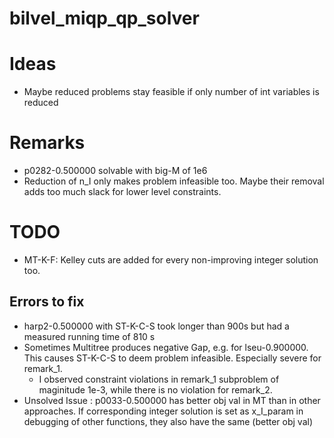 # bilvel_miqp_qp_solver


# Ideas

- Maybe reduced problems stay feasible if only number of int variables is reduced

# Remarks

- p0282-0.500000 solvable with big-M of 1e6
- Reduction of n_I only makes problem infeasible too. Maybe their removal adds too much slack for lower level constraints.

# TODO

- MT-K-F: Kelley cuts are added for every non-improving integer solution too.

## Errors to fix

- harp2-0.500000 with ST-K-C-S took longer than 900s but had a measured running time of 810 s
- Sometimes Multitree produces negative Gap, e.g. for lseu-0.900000. This causes ST-K-C-S to deem problem infeasible. Especially severe for remark_1.
    - I observed constraint violations in remark_1 subproblem of maginitude 1e-3, while there is no violation for remark_2.
- Unsolved Issue : p0033-0.500000 has better obj val in MT than in other approaches. If corresponding integer solution is set as x_I_param in debugging of other functions, they also have the same (better obj val)
